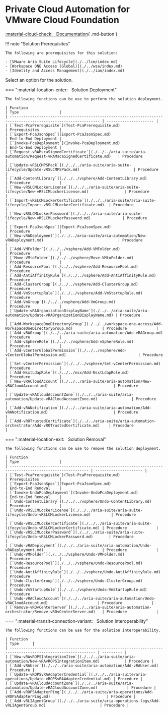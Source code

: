 # Private Cloud Automation for VMware Cloud Foundation

[:material-cloud-check: &nbsp; Documentation][solution]{ .md-button }

!!! note "Solution Prerequisites"

    The following are prerequisites for this solution:

    - [VMware Aria Suite Lifecycle](./../lcm/index.md)
    - [Workspace ONE Access (Global)](./../wsa/index.md)
    - [Identity and Access Management](./../iam/index.md)
  
Select an option for the solution.

=== ":material-location-enter: &nbsp; Solution Deployment"

    The following functions can be use to perform the solution deployment.

    | Function                                                                                                       | Type                  |
    | -------------------------------------------------------------------------------------------------------------- | --------------------- |
    | [`Test-PcaPrerequisite`](Test-PcaPrerequisite.md)                                                              | Prerequisites         |
    | [`Export-PcaJsonSpec`](Export-PcaJsonSpec.md)                                                                  | End-to-End Deployment |
    | [`Invoke-PcaDeployment`](Invoke-PcaDeployment.md)                                                              | End-to-End Deployment |
    | [`Request-vRAMscaSignedCertificate`](./../../aria-suite/aria-automation/Request-vRAMscaSignedCertificate.md)   | Procedure             |
    | [`Update-vRSLCMPSPack`](./../../aria-suite/aria-suite-lifecycle/Update-vRSLCMPSPack.md)                        | Procedure             |
    | [`Add-ContentLibrary`](./../../vsphere/Add-ContentLibrary.md)                                                  | Procedure             |
    | [`New-vRSLCMLockerLicense`](./../../aria-suite/aria-suite-lifecycle/New-vRSLCMLockerLicense.md)                | Procedure             |
    | [`Import-vRSLCMLockerCertificate`](./../../aria-suite/aria-suite-lifecycle/Import-vRSLCMLockerCertificate.md)  | Procedure             |
    | [`New-vRSLCMLockerPassword`](./../../aria-suite/aria-suite-lifecycle/New-vRSLCMLockerPassword.md)              | Procedure             |
    | [`Export-PcaJsonSpec`](Export-PcaJsonSpec.md)                                                                  | Procedure             |
    | [`New-vRADeployment`](./../../aria-suite/aria-automation/New-vRADeployment.md)                                 | Procedure             |
    | [`Add-VMFolder`](./../../vsphere/Add-VMFolder.md)                                                              | Procedure             |
    | [`Move-VMtoFolder`](./../../vsphere/Move-VMtoFolder.md)                                                        | Procedure             |
    | [`Add-ResourcePool`](./../../vsphere/Add-ResourcePool.md)                                                      | Procedure             |
    | [`Add-AntiAffinityRule`](./../../vsphere/Add-AntiAffinityRule.md)                                              | Procedure             |
    | [`Add-ClusterGroup`](./../../vsphere/Add-ClusterGroup.md)                                                      | Procedure             |
    | [`Add-VmStartupRule`](./../../vsphere/Add-VmStartupRule.md)                                                    | Procedure             |
    | [`Add-VmGroup`](./../../vsphere/Add-VmGroup.md)                                                                | Procedure             |
    | [`Update-vRAOrganizationDisplayName`](./../../aria-suite/aria-automation/Update-vRAOrganizationDisplayName.md) | Procedure             |
    | [`Add-WorkspaceOneDirectoryGroup`](./../../workspace-one-access/Add-WorkspaceOneDirectoryGroup.md)             | Procedure             |
    | [`Add-vRAGroup`](./../../aria-suite/aria-automation/Add-vRAGroup.md)                                           | Procedure             |
    | [`Add-vSphereRole`](./../../vsphere/Add-vSphereRole.md)                                                        | Procedure             |
    | [`Add-vCenterGlobalPermission`](./../../vsphere/Add-vCenterGlobalPermission.md)                                | Procedure             |
    | [`Set-vCenterPermission`](./../../vsphere/Set-vCenterPermission.md)                                            | Procedure             |
    | [`Add-NsxtLdapRole`](./../../nsx/Add-NsxtLdapRole.md)                                                          | Procedure             |
    | [`New-vRACloudAccount`](./../../aria-suite/aria-automation/New-vRACloudAccount.md)                             | Procedure             |
    | [`Update-vRACloudAccountZone`](./../../aria-suite/aria-automation/Update-vRACloudAccountZone.md)               | Procedure             |
    | [`Add-vRANotification`](./../../aria-suite/aria-automation/Add-vRANotification.md)                             | Procedure             |
    | [`Add-vROTrustedCertificate`](./../../aria-suite/aria-automation-orchestrator/Add-vROTrustedCertificate.md)    | Procedure             |

=== ":material-location-exit: &nbsp; Solution Removal"

    The following functions can be use to remove the solution deployment.

    | Function                                                                                                  | Type                  |
    | --------------------------------------------------------------------------------------------------------- | --------------------- |
    | [`Test-PcaPrerequisite`](Test-PcaPrerequisite.md)                                                         | Prerequisites         |
    | [`Export-PcaJsonSpec`](Export-PcaJsonSpec.md)                                                             | End-to-End Removal    |
    | [`Invoke-UndoPcaDeployment`](Invoke-UndoPcaDeployment.md)                                                 | End-to-End Removal    |
    | [`Undo-ContentLibrary`](./../../vsphere/Undo-ContentLibrary.md)                                           | Procedure             |
    | [`Undo-vRSLCMLockerLicense`](./../../aria-suite/aria-suite-lifecycle/Undo-vRSLCMLockerLicense.md)         | Procedure             |
    | [`Undo-vRSLCMLockerCertificate`](./../../aria-suite/aria-suite-lifecycle/Undo-vRSLCMLockerCertificate.md) | Procedure             |
    | [`Undo-vRSLCMLockerPassword`](./../../aria-suite/aria-suite-lifecycle/Undo-vRSLCMLockerPassword.md)       | Procedure             |
    | [`Undo-vRADeployment`](./../../aria-suite/aria-automation/Undo-vRADeployment.md)                          | Procedure             |
    | [`Undo-VMFolder`](./../../vsphere/Undo-VMFolder.md)                                                       | Procedure             |
    | [`Undo-ResourcePool`](./../../vsphere/Undo-ResourcePool.md)                                               | Procedure             |
    | [`Undo-AntiAffinityRule`](./../../vsphere/Undo-AntiAffinityRule.md)                                       | Procedure             |
    | [`Undo-ClusterGroup`](./../../vsphere/Undo-ClusterGroup.md)                                               | Procedure             |
    | [`Undo-VmStartupRule`](./../../vsphere/Undo-VmStartupRule.md)                                             | Procedure             |
    | [`Undo-vRACloudAccount`](./../../aria-suite/aria-automation/Undo-vRACloudAccount.md)                      | Procedure             |
    | [`Remove-vROvCenterServer`](./../../aria-suite/aria-automation-orchestrator/Remove-vROvCenterServer.md)   | Procedure             |

=== ":material-transit-connection-variant: &nbsp; Solution Interoperability"

    The following functions can be use for the solution interoperability.

    | Function                                                                                                     | Type      |
    | ------------------------------------------------------------------------------------------------------------ | --------- |
    | [`New-vRAvROPSIntegrationItem`](./../../aria-suite/aria-automation/New-vRAvROPSIntegrationItem.md)           | Procedure |
    | [`Add-vRAUser`](./../../aria-suite/aria-automation/Add-vRAUser.md)                                           | Procedure |
    | [`Update-vROPSvRAAdapterCredential`](./../../aria-suite/aria-operations/Update-vROPSvRAAdapterCredential.md) | Procedure |
    | [`Update-vRACloudAccountZone`](./../../aria-suite/aria-automation/Update-vRACloudAccountZone.md)             | Procedure |
    | [`Add-vROPSAdapterPing`](./../../aria-suite/aria-operations/Add-vROPSAdapterPing.md)                         | Procedure |
    | [`Add-vRLIAgentGroup`](./../../aria-suite/aria-operations-logs/Add-vRLIAgentGroup.md)                        | Procedure |

[solution]: https://docs.vmware.com/en/VMware-Cloud-Foundation/services/vcf-private-cloud-automation-v1/GUID-33896484-4331-46F1-8875-B487BBEDCE05.html

